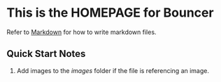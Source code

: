 # This is the **HOMEPAGE** for Bouncer

Refer to [Markdown](http://daringfireball.net/projects/markdown/) for how to write markdown files.

## Quick Start Notes

1. Add images to the *images* folder if the file is referencing an image.
